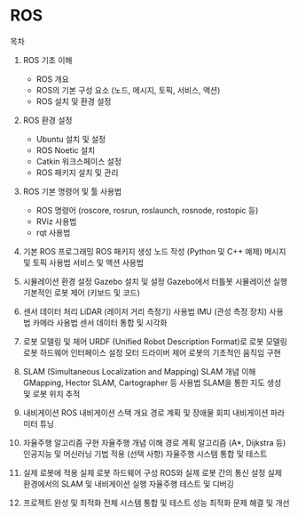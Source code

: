 # ROS
 목차
1. ROS 기초 이해
    - ROS 개요
    - ROS의 기본 구성 요소 (노드, 메시지, 토픽, 서비스, 액션)
    - ROS 설치 및 환경 설정
2. ROS 환경 설정
    - Ubuntu 설치 및 설정
    - ROS Noetic 설치
    - Catkin 워크스페이스 설정
    - ROS 패키지 설치 및 관리

3. ROS 기본 명령어 및 툴 사용법
    - ROS 명령어 (roscore, rosrun, roslaunch, rosnode, rostopic 등)
    - RViz 사용법
    - rqt 사용법

4. 기본 ROS 프로그래밍
    ROS 패키지 생성
    노드 작성 (Python 및 C++ 예제)
    메시지 및 토픽 사용법
    서비스 및 액션 사용법

5. 시뮬레이션 환경 설정
    Gazebo 설치 및 설정
    Gazebo에서 터틀봇 시뮬레이션 실행
    기본적인 로봇 제어 (키보드 및 코드)

6. 센서 데이터 처리
    LiDAR (레이저 거리 측정기) 사용법
    IMU (관성 측정 장치) 사용법
    카메라 사용법
    센서 데이터 통합 및 시각화

7. 로봇 모델링 및 제어
    URDF (Unified Robot Description Format)로 로봇 모델링
    로봇 하드웨어 인터페이스 설정
    모터 드라이버 제어
    로봇의 기초적인 움직임 구현

8. SLAM (Simultaneous Localization and Mapping)
    SLAM 개념 이해
    GMapping, Hector SLAM, Cartographer 등 사용법
    SLAM을 통한 지도 생성 및 로봇 위치 추적

9. 내비게이션
    ROS 내비게이션 스택 개요
    경로 계획 및 장애물 회피
    내비게이션 파라미터 튜닝

10. 자율주행 알고리즘 구현
    자율주행 개념 이해
    경로 계획 알고리즘 (A*, Dijkstra 등)
    인공지능 및 머신러닝 기법 적용 (선택 사항)
    자율주행 시스템 통합 및 테스트

11. 실제 로봇에 적용
    실제 로봇 하드웨어 구성
    ROS와 실제 로봇 간의 통신 설정
    실제 환경에서의 SLAM 및 내비게이션 실행
    자율주행 테스트 및 디버깅

12. 프로젝트 완성 및 최적화
    전체 시스템 통합 및 테스트
    성능 최적화
    문제 해결 및 개선
